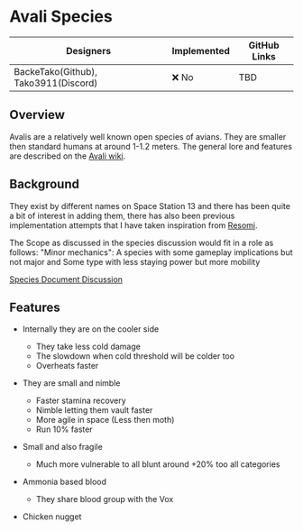 # Avali Species

| Designers | Implemented | GitHub Links |
|---|---|---|
| BackeTako(Github), Tako3911(Discord) | :x: No | TBD |

## Overview

Avalis are a relatively well known open species of avians. They are smaller then standard humans at around 1-1.2 meters. The general lore and features are described on the [Avali wiki](https://avali.fandom.com/wiki/The_Official_Avali_Wiki).

## Background

They exist by different names on Space Station 13 and there has been quite a bit of interest in adding them, there has also been previous implementation attempts that I have taken inspiration from [Resomi](https://github.com/space-wizards/docs/pull/266).

The Scope as discussed in the species discussion would fit in a role as follows:
"Minor mechanics": A species with some gameplay implications but not major and Some type with less staying power but more mobility

[Species Document Discussion](https://discord.com/channels/310555209753690112/1264385774065815616/1264390827371663420)

## Features

- Internally they are on the cooler side
    - They take less cold damage
    - The slowdown when cold threshold will be colder too
    - Overheats faster

- They are small and nimble
    - Faster stamina recovery
    - Nimble letting them vault faster
    - More agile in space (Less then moth)
    - Run 10% faster

- Small and also fragile
    - Much more vulnerable to all blunt around +20% too all categories

- Ammonia based blood
    - They share blood group with the Vox

- Chicken nugget